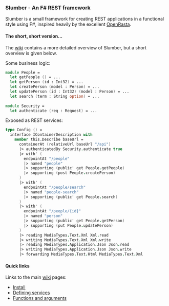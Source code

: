 ### Slumber - An F# REST framework

Slumber is a small framework for creating REST applications in a functional style using F#, inspired heavily by the excellent [OpenRasta](http://openrasta.org/).

#### The short, short version...

The [wiki](/wattsm/slumber/wiki) contains a more detailed overview of Slumber, but a short overview is given below.

Some business logic:


```fsharp
module People = 
  let getPeople () = ...
  let getPerson (id : Int32) = ...
  let createPerson (model : Person) = ...
  let updatePerson (id : Int32) (model : Person) = ...
  let search (term : String option) = ...
  
module Security = 
  let authenticate (req : Request) = ...
```

Exposed as REST services:

```fsharp
type Config () = 
  interface IContainerDescription with
    member this.Describe baseUrl = 
      containerAt (relativeUrl baseUrl "/api")
      |> authenticatedBy Security.authenticate true
      |> with' (
        endpointAt "/people"
        |> named "people"
        |> supporting (public' get People.getPeople)
        |> supporting (post People.createPerson)
      )
      |> with' (
        endpointAt "/people/search"
        |> named "people-search"
        |> supporting (public' get People.search)
      )
      |> with' (
        endpointAt "/people/{id}"
        |> named "person"
        |> supporting (public' get People.getPerson)
        |> supporting (put People.updatePerson)
      )
      |> reading MediaTypes.Text.Xml Xml.read
      |> writing MediaTypes.Text.Xml Xml.write
      |> reading MediaTypes.Application.Json Json.read
      |> writing MediaTypes.Application.Json Json.write
      |> forwarding MediaTypes.Text.Html MediaTypes.Text.Xml
```

#### Quick links

Links to the main [wiki](/wattsm/slumber/wiki) pages:

* [Install](/wattsm/slumber/wiki/install)
* [Defining services](/wattsm/slumber/wiki/defining-services)
* [Functions and arguments](/wattsm/slumber/wiki/functions-and-arguments)
